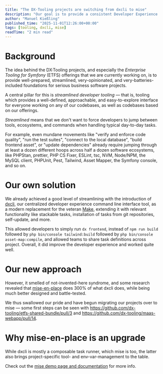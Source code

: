 ```yaml
---
title: "The DX·Tooling projects are switching from dxcli to mise"
description: "Our goal is to provide a consistent Developer Experience when interacting with all our projects, regardless of the programming languages or tools used on them. We found 'mise' to be a better fit for this than our own 'dxcli' solution."
author: "Manuel Kießling"
published_time: "2025-11-01T12:26:00+00:00"
tags: [tooling, dxcli, mise]
readTime: "2 min read"
---
```


# Background

The idea behind the DX·Tooling projects, and especially the *Enterprise Tooling for Symfony* (ETFS) offerings that we are currently working on, is to provide well-prepared, streamlined, very-opinionated, and very-batteries-included foundations for serious business software projects.

A central pillar for this is *streamlined developer tooling* — that is, tooling which provides a well-defined, approachable, and easy-to-explore interface for everyone working on any of our codebases, as well as codebases based on our offerings.

*Streamlined* means that we don't want to force developers to jump between tools, ecosystems, and commands when handling typical day-to-day tasks.

For example, even mundane movements like "verify and enforce code quality", "run the test suites", "connect to the local database", "build frontend asset", or "update dependencies" already require jumping through at least a dozen different hoops across half a dozen software ecosystems, like PHPStan, prettier, PHP CS Fixer, ESLint, tsc, NVM, Node/NPM, the MySQL client, PHPUnit, Pest, Tailwind, Asset Mapper, the Symfony console, and so on.

# Our own solution

We already achieved a good level of streamlining with the introduction of [dxcli](https://github.com/dx-tooling/dxcli), our centralized developer experience command line interface tool, as a modern replacement for the veteran [Make](https://en.wikipedia.org/wiki/Make_(software)), extending it with relevant functionality like stackable tasks, installation of tasks from git repositories, self-update, and more.

This allowed developers to simply run `dx frontend`, instead of `npm run build` followed by `php bin/console tailwind:build` followed by `php bin/console asset-map:compile`, and allowed teams to share task definitions across project. Overall, it did improve the developer experience and worked quite well.

# Our new approach

However, it smelled of not-invented-here syndrome, and some research revealed that [mise-en-place](https://mise.jdx.dev/) does 300% of what dxcli does, while being much better designed and battle-tested.

We thus swallowed our pride and have begun migrating our projects over to mise — some first steps can be seen with https://github.com/dx-tooling/etfs-shared-bundle/pull/3 and https://github.com/dx-tooling/maas-webapp/pull/14.

# Why mise-en-place is an upgrade

While dxcli is mostly a composable task runner, which mise is too, the latter also brings project-specific tool- and env-var-management to the table.

Check out the [mise demo page and documentation](https://mise.jdx.dev/demo.html) for more info.
